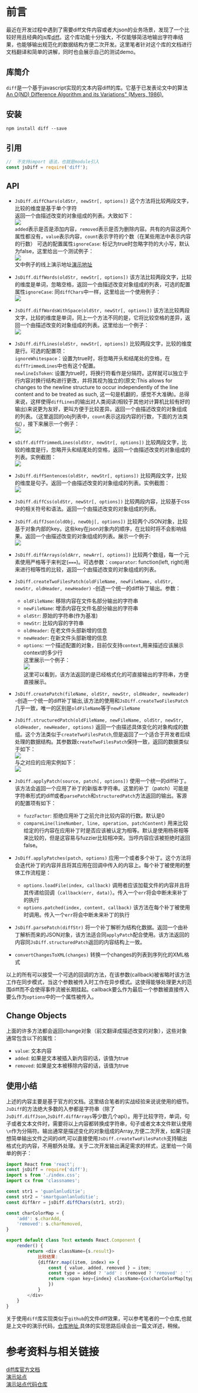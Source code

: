 # 前言
最近在开发过程中遇到了需要diff文件内容或者大json的业务场景，发现了一个比较好用且经典的js库[diff](https://www.npmjs.com/package/diff)。这个库功能十分强大，不仅能够简洁地输出字符串结果，也能够输出规范化的数据结构方便二次开发。这里笔者针对这个库的文档进行文档翻译和简单的讲解，同时也会展示自己的测试demo。
## 库简介
`diff`是一个基于javascript实现的文本内容diff的库。它基于已发表论文中的算法[An O(ND) Difference Algorithm and its Variations" (Myers, 1986).](http://citeseerx.ist.psu.edu/viewdoc/summary?doi=10.1.1.4.6927)
## 安装
```
npm install diff --save
```

## 引用
```js
//  不支持import 语法，也就是module引入
const jsDiff = require('diff');
```
## API
* `JsDiff.diffChars(oldStr, newStr[, options])` 这个方法将比较两段文字，比较的维度是基于单个字符  
返回一个由描述改变的对象组成的列表。大致如下：  
![](https://user-gold-cdn.xitu.io/2020/7/26/17388c99fc6129ed?w=319&h=313&f=png&s=17360)  
`added`表示是否是添加内容，`removed`表示是否为删除内容。共有的内容这两个属性都没有，`value`表示内容，`count`表示字符的个数（在某些用法中表示内容的行数）
可选的配置属性`ignoreCase`: 标记为true时忽略字符的大小写，默认为false，这里给出一个测试例子：  
![](https://user-gold-cdn.xitu.io/2020/7/26/17388cdfc9cdd02d?w=1121&h=335&f=png&s=24841)  
文中例子的线上演示地址[演示地址](http://tangshisanbaishou.xyz/diff/index.html)

* `JsDiff.diffWords(oldStr, newStr[, options])` 该方法比较两段文字，比较的维度是单词，忽略空格，返回一个由描述改变对象组成的列表，可选的配置属性`ignoreCase`: 同`diffChars`中一样，这里给出一个使用例子：  
![](https://user-gold-cdn.xitu.io/2020/7/26/17388d4274c11e5d?w=1115&h=349&f=png&s=24462)  

* `JsDiff.diffWordsWithSpace(oldStr, newStr[, options])` 该方法比较两段文字，比较的维度是单词，同上一个方法不同的是，它将比较空格的差异，返回一个由描述改变的对象组成的列表。这里给出一个例子：  
![](https://user-gold-cdn.xitu.io/2020/7/26/17388eb9962e0424?w=1112&h=343&f=png&s=238)  

* `JsDiff.diffLines(oldStr, newStr[, options])` 比较两段文字，比较的维度是行。可选的配置项：  
`ignoreWhitespace`：设置为true时，将忽略开头和结尾处的空格，在`diffTrimmedLines`中也有这个配置。  
`newlineIsToken`: 设置为true时，将换行符看作是分隔符。这样就可以独立于行内容对换行结构进行更改，并将其视为独立的(原文:This allows for changes to the newline structure to occur independently of the line content and to be treated as such, 这一句是机翻的，感觉不大准确)。总得来说，这样使得`diffLines`的输出对人类阅读(相较于其他对计算机比较有好的输出)来说更为友好，更叫方便于比较差异。返回一个由描述改变的对象组成的列表。（这里返回的obj列表中，`count`表示这段内容的行数，下面的方法类似），接下来展示一个例子：  
![](https://user-gold-cdn.xitu.io/2020/7/26/1738900b7af058c6?w=1113&h=416&f=png&s=26994)  

* `sDiff.diffTrimmedLines(oldStr, newStr[, options])` 比较两段文字，比较的维度是行，忽略开头和结尾处的空格，返回一个由描述改变的对象组成的列表。实例截图：  
![](https://user-gold-cdn.xitu.io/2020/7/26/17389035daaff7b1?w=1111&h=418&f=png&s=31169)  

* `JsDiff.diffSentences(oldStr, newStr[, options])` 比较两段文字，比较的维度是句子。返回一个由描述改变的对象组成的列表。实例截图：  
![](https://user-gold-cdn.xitu.io/2020/7/26/17389073a67959ec?w=1112&h=438&f=png&s=29346)  

* `JsDiff.diffCss(oldStr, newStr[, options])` 比较两段内容，比较基于css中的相关符号和语法。返回一个由描述改变的对象组成的列表。

* `JsDiff.diffJson(oldObj, newObj[, options])` 比较两个JSON对象，比较基于对象内部的key。这些key在json对象内的顺序，在比较时将不会影响结果。返回一个由描述改变的对象组成的列表。展示一个例子:  
![](https://user-gold-cdn.xitu.io/2020/7/26/1738911184274497?w=1132&h=862&f=png&s=51112)  

* `JsDiff.diffArrays(oldArr, newArr[, options])` 比较两个数组，每一个元素使用严格等于来判定(`===`)。可选参数：`comparator`: function(left, right)用来进行相等性的比较，返回一个由描述改变的对象组成的列表。  

* `JsDiff.createTwoFilesPatch(oldFileName, newFileName, oldStr, newStr, oldHeader, newHeader)` -创造一个统一的diff补丁输出。参数：  
    * `oldFileName`: 移除内容在文件名部分输出的字符串  
    * `newFileName`: 增添内容在文件名部分输出的字符串  
    * `oldStr`: 原始的字符串(作为基准) 
    * `newStr`: 比较内容的字符串  
    * `oldHeader`: 在老文件头部新增的信息  
    * `newHeader`: 在新文件头部新增的信息
    * `options`: 一个描述配置的对象，目前仅支持`context`,用来描述应该展示context的多少行  
这里展示一个例子：  
![](https://user-gold-cdn.xitu.io/2020/7/27/1738dff85f2eb629?w=1768&h=520&f=png&s=40346)  
这里可以看到，该方法返回的是已经格式化的可直接输出的字符串，方便直接展示。  

* `JsDiff.createPatch(fileName, oldStr, newStr, oldHeader, newHeader)` -创造一个统一的diff补丁输出,该方法的使用和`JsDiff.createTwoFilesPatch`几乎一致，唯一的区别是`oldFileName`等于`newFileName`  

* `JsDiff.structuredPatch(oldFileName, newFileName, oldStr, newStr, oldHeader, newHeader, options)` 返回一个由描述具体变化的对象构成的数组。这个方法类似于`createTwoFilesPatch`,但是返回了一个适合于开发者后续处理的数据结构。其参数跟`createTwoFilesPatch`保持一致，返回的数据类似于如下：  
![](https://user-gold-cdn.xitu.io/2020/7/27/1738e09c2b18a1e0?w=721&h=403&f=png&s=36583)  
与之对应的应用实例如下：  
![](https://user-gold-cdn.xitu.io/2020/7/27/1738e0a82154e1d3?w=1058&h=455&f=png&s=31154)  

* `JsDiff.applyPatch(source, patch[, options])` 使用一个统一的diff补丁。该方法会返回一个应用了补丁的新版本字符串。这里的补丁（patch）可能是字符串形式的diff或者`parsePatch`和`structuredPatch`方法返回的输出。客源的配置项有如下：  
    * `fuzzFactor`: 拒绝应用补丁之前允许比较内容的行数。默认是0  
    * `compareLine(lineNumber, line, operation, patchContent)` 用来比较给定的行内容在应用补丁时是否应该被认定为相等。默认是使用杨哥相等来比较的，但是这容易与fuzzier比较相冲突。当哼内容应该被拒绝时返回false。

* `JsDiff.applyPatches(patch, options)` 应用一个或者多个补丁。这个方法将会迭代补丁的内容并且将其应用在回调中传入的内容上。每个补丁被使用的整体工作流程是：  
    * `options.loadFile(index, callback)` 调用者应该加载文件的内容并且将其传递给回调（`callback(err, data)`）。传入一个`err`将会中断未来补丁的执行
    * `options.patched(index, content, callback)` 该方法在每个补丁被使用时调用。传入一个`err`将会中断未来补丁的执行

* `JsDiff.parsePatch(diffStr)` 将一个补丁解析为结构化数据。返回一个由补丁解析而来的JSON对象，该方法适合同`applyPatch`配合使用。该方法返回的内容同`JsDiff.structuredPatch`返回的内容结构上一致。

* `convertChangesToXML(changes)` 转换一个changes的列表到序列化的XML格式  

以上的所有可以接受一个可选的回调的方法，在该参数(callback)被省略时该方法工作在同步模式，当这个参数被传入时工作在异步模式。这使得能够处理更大的范围diff而不会使得事件流被长期挂起。callback要么作为最后一个参数被直接传入要么作为`options`中的一个属性被传入。

## Change Objects
上面的许多方法都会返回change对象（前文翻译成描述改变的对象），这些对象通常包含以下的属性：  
* `value`: 文本内容  
* `added`: 如果是文本被插入新内容的话，该值为true  
* `removed`: 如果是文本被移除内容的话，该值为true  

## 使用小结
上述的内容主要是基于官方的文档。这里结合笔者的实战经验来说说使用的细节。`JsDiff`的方法绝大多数的入参都是字符串（除了`JsDiff.diffJson`,`JsDiff.diffArrays`等少数几个api）。用于比较字符，单词，句子或者文本文件时，需要将以上内容都转换成字符串，句子或者文本文件默认使用`\n`作为分隔符。输出通常是描述变化的对象组成的Array,方便二次开发，如果只是想简单输出文件之间的diff,可以直接使用`JsDiff.createTwoFilesPatch`支持输出格式化的内容，不用额外处理。关于二次开发输出满足需求的样式，这里给一个简单的例子：
```js
import React from 'react';
const jsDiff = require('diff');
import s from './index.css';
import cx from 'classnames';

const str1 = 'guanlanluditie';
const str2 = 'smartguanlanluditie';
const diffArr = jsDiff.diffChars(str1, str2);

const charColorMap = {
    'add': s.charAdd,
    'removed': s.charRemoved,
}

export default class Text extends React.Component {
    render() {
        return <div className={s.result}>
            比较结果: 
            {diffArr.map((item, index) => {
                const { value, added, removed } = item;
                const type = added ? 'add' : (removed ? 'removed' : '')
                return <span key={index} className={cx(charColorMap[type], s.charPreWrap)}>{value}</span>
                })
            }
        </div>
    }
}
```
关于使用`diff`库实现类似于`github`的文件diff效果，可以参考笔者的一个仓库,也就是上文中的演示代码，[仓库地址](https://github.com/dianluyuanli-wp/jsDiffWeb),具体的实现思路后续会出一篇文详述，稍候。

# 参考资料与相关链接
[diff库官方文档](https://www.npmjs.com/package/diff)  
[演示站点](http://tangshisanbaishou.xyz/diff/index.html)  
[演示站点代码仓库](https://github.com/dianluyuanli-wp/jsDiffWeb)  
